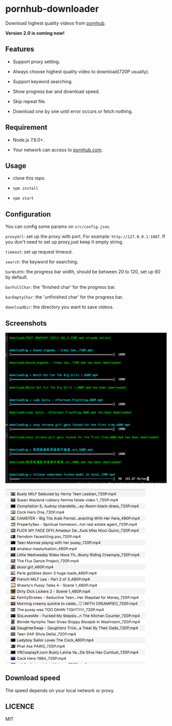# pornhub-downloader

Download highest quality videos from [pornhub](https://pornhub.com).

**Version 2.0 is coming now!**

## Features

* Support proxy setting.

* Always choose highest quality video to download(720P usually).

* Support keyword searching.

* Show progress bar and download speed.

* Skip repeat file.

* Download one by one until error occurs or fetch nothing.

## Requirement

* Node.js 7.6.0+.

* Your network can access to [pornhub.com](https://pornhub.com).

## Usage

* clone this repo.

* `npm install`

* `npm start`

## Configuration

You can config some params on `src/config.json`.

`proxyUrl`: set up the proxy with port. For example: `http://127.0.0.1:1087`.
If you don't need to set up proxy,just keep it empty string.

`timeout`: set up request timeout.

`search`: the keyword for searching.

`barWidth`: the progress bar width, should be between 20 to 120, set up 60 by default.

`barFullChar`: the 'finished char' for the progress bar.

`barEmptyChar`: the 'unfinished char' for the progress bar.

`downloadDir`: the directory you want to save videos.

## Screenshots

![running](./imgs/running.png)

![files](./imgs/files.png)

## Download speed

The speed depends on your local network or proxy.

## LICENCE

MIT